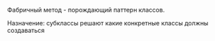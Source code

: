 Фабричный метод - порождающий паттерн классов.

Назначение: субклассы решают какие конкретные классы должны создаваться
